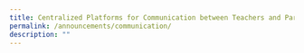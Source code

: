 ```yaml
---
title: Centralized Platforms for Communication between Teachers and Parents
permalink: /announcements/communication/
description: ""
---
```

